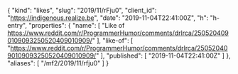 {
  "kind": "likes",
  "slug": "2019/11/rFju0",
  "client_id": "https://indigenous.realize.be",
  "date": "2019-11-04T22:41:00Z",
  "h": "h-entry",
  "properties": {
    "name": [
      "Like of https://www.reddit.com/r/ProgrammerHumor/comments/drlrca/2505204090109093250520409010909/"
    ],
    "like-of": [
      "https://www.reddit.com/r/ProgrammerHumor/comments/drlrca/2505204090109093250520409010909/"
    ],
    "published": [
      "2019-11-04T22:41:00Z"
    ]
  },
  "aliases": [
    "/mf2/2019/11/rfju0"
  ]
}
